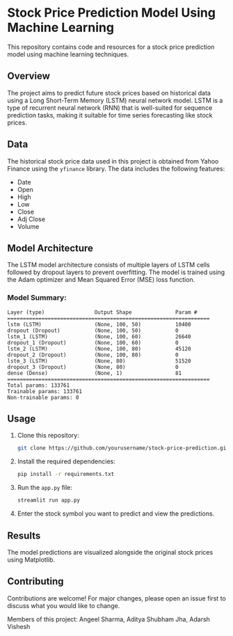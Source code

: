 # Stock Price Prediction Model Using Machine Learning

This repository contains code and resources for a stock price prediction model using machine learning techniques.

## Overview

The project aims to predict future stock prices based on historical data using a Long Short-Term Memory (LSTM) neural network model. LSTM is a type of recurrent neural network (RNN) that is well-suited for sequence prediction tasks, making it suitable for time series forecasting like stock prices.

## Data

The historical stock price data used in this project is obtained from Yahoo Finance using the `yfinance` library. The data includes the following features:

- Date
- Open
- High
- Low
- Close
- Adj Close
- Volume

## Model Architecture

The LSTM model architecture consists of multiple layers of LSTM cells followed by dropout layers to prevent overfitting. The model is trained using the Adam optimizer and Mean Squared Error (MSE) loss function.

### Model Summary:

```plaintext
Layer (type)                Output Shape              Param #   
=================================================================
lstm (LSTM)                 (None, 100, 50)           10400     
dropout (Dropout)           (None, 100, 50)           0         
lstm_1 (LSTM)               (None, 100, 60)           26640     
dropout_1 (Dropout)         (None, 100, 60)           0         
lstm_2 (LSTM)               (None, 100, 80)           45120     
dropout_2 (Dropout)         (None, 100, 80)           0         
lstm_3 (LSTM)               (None, 80)                51520     
dropout_3 (Dropout)         (None, 80)                0         
dense (Dense)               (None, 1)                 81        
=================================================================
Total params: 133761
Trainable params: 133761
Non-trainable params: 0
```

## Usage

1. Clone this repository:

   ```bash
   git clone https://github.com/yourusername/stock-price-prediction.git
   ```

2. Install the required dependencies:

   ```bash
   pip install -r requirements.txt
   ```

3. Run the `app.py` file:

   ```bash
   streamlit run app.py
   ```

4. Enter the stock symbol you want to predict and view the predictions.

## Results

The model predictions are visualized alongside the original stock prices using Matplotlib.

## Contributing

Contributions are welcome! For major changes, please open an issue first to discuss what you would like to change.

Members of this project:
Angeel Sharma,
Aditya Shubham Jha,
Adarsh Vishesh
